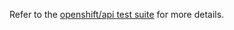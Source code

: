 Refer to the [openshift/api test suite](https://github.com/openshift/api/tree/master/tests) for more details.
